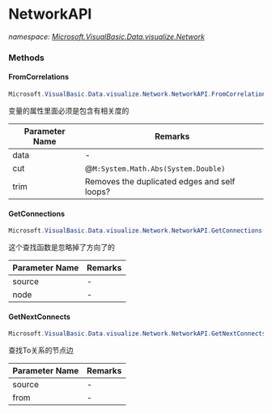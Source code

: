 ﻿# NetworkAPI
_namespace: [Microsoft.VisualBasic.Data.visualize.Network](./index.md)_





### Methods

#### FromCorrelations
```csharp
Microsoft.VisualBasic.Data.visualize.Network.NetworkAPI.FromCorrelations(System.Collections.Generic.IEnumerable{Microsoft.VisualBasic.Data.csv.DocumentStream.DataSet},System.Collections.Generic.Dictionary{System.String,System.String},System.Collections.Generic.Dictionary{System.String,System.String},System.Double,System.Boolean)
```
变量的属性里面必须是包含有相关度的

|Parameter Name|Remarks|
|--------------|-------|
|data|-|
|cut|@``M:System.Math.Abs(System.Double)``|
|trim|Removes the duplicated edges and self loops?|


#### GetConnections
```csharp
Microsoft.VisualBasic.Data.visualize.Network.NetworkAPI.GetConnections(System.Collections.Generic.IEnumerable{Microsoft.VisualBasic.Data.visualize.Network.FileStream.NetworkEdge},System.String)
```
这个查找函数是忽略掉了方向了的

|Parameter Name|Remarks|
|--------------|-------|
|source|-|
|node|-|


#### GetNextConnects
```csharp
Microsoft.VisualBasic.Data.visualize.Network.NetworkAPI.GetNextConnects(System.Collections.Generic.IEnumerable{Microsoft.VisualBasic.Data.visualize.Network.FileStream.NetworkEdge},System.String)
```
查找To关系的节点边

|Parameter Name|Remarks|
|--------------|-------|
|source|-|
|from|-|



